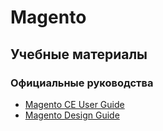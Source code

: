 # Magento
## Учебные материалы
### Официальные руководства
* [Magento CE User Guide](http://docs.magento.com/m1/ce/user_guide/Magento_Community_Edition_User_Guide.html)
* [Magento Design Guide](http://info2.magento.com/rs/magentosoftware/images/MagentoDesignGuide.pdf)
